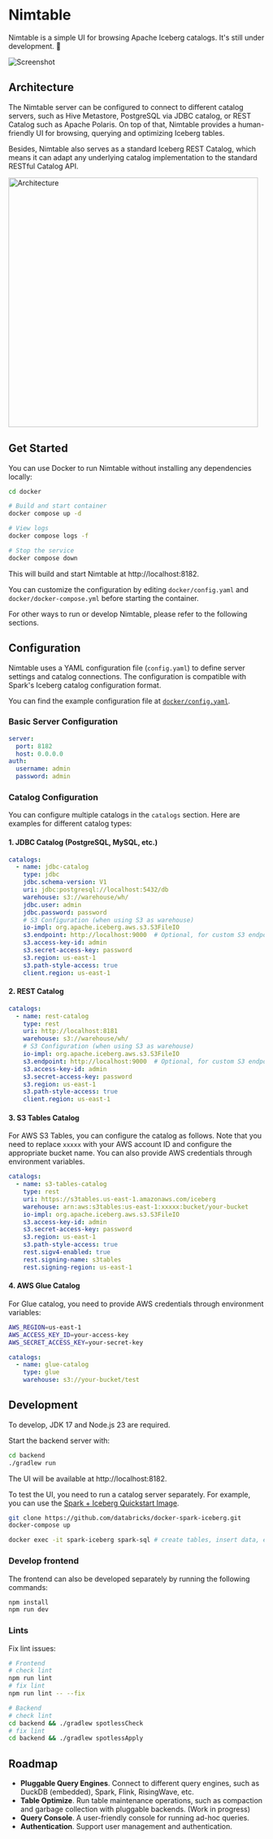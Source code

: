 Nimtable
===================

Nimtable is a simple UI for browsing Apache Iceberg catalogs. It's still under development. 🚧

![Screenshot](./docs/screenshot.png)

## Architecture

The Nimtable server can be configured to connect to different catalog servers, such as Hive Metastore, PostgreSQL via JDBC catalog, or REST Catalog such as Apache Polaris. On top of that, Nimtable provides a human-friendly UI for browsing, querying and optimizing Iceberg tables.

Besides, Nimtable also serves as a standard Iceberg REST Catalog, which means it can adapt any underlying catalog implementation to the standard RESTful Catalog API.

<img src="docs/nimtable-arch.drawio.png" alt="Architecture" width=491>


## Get Started

You can use Docker to run Nimtable without installing any dependencies locally:

```bash
cd docker

# Build and start container
docker compose up -d

# View logs
docker compose logs -f

# Stop the service
docker compose down
```

This will build and start Nimtable at http://localhost:8182.

You can customize the configuration by editing `docker/config.yaml` and `docker/docker-compose.yml` before starting the container.

For other ways to run or develop Nimtable, please refer to the following sections.

## Configuration

Nimtable uses a YAML configuration file (`config.yaml`) to define server settings and catalog connections. The configuration is compatible with Spark's Iceberg catalog configuration format.

You can find the example configuration file at [`docker/config.yaml`](docker/config.yaml).

### Basic Server Configuration

```yaml
server:
  port: 8182
  host: 0.0.0.0
auth:
  username: admin
  password: admin
```

### Catalog Configuration

You can configure multiple catalogs in the `catalogs` section. Here are examples for different catalog types:

#### 1. JDBC Catalog (PostgreSQL, MySQL, etc.)

```yaml
catalogs:
  - name: jdbc-catalog
    type: jdbc
    jdbc.schema-version: V1
    uri: jdbc:postgresql://localhost:5432/db
    warehouse: s3://warehouse/wh/
    jdbc.user: admin
    jdbc.password: password
    # S3 Configuration (when using S3 as warehouse)
    io-impl: org.apache.iceberg.aws.s3.S3FileIO
    s3.endpoint: http://localhost:9000  # Optional, for custom S3 endpoints
    s3.access-key-id: admin
    s3.secret-access-key: password
    s3.region: us-east-1
    s3.path-style-access: true
    client.region: us-east-1
```

#### 2. REST Catalog

```yaml
catalogs:
  - name: rest-catalog
    type: rest
    uri: http://localhost:8181
    warehouse: s3://warehouse/wh/
    # S3 Configuration (when using S3 as warehouse)
    io-impl: org.apache.iceberg.aws.s3.S3FileIO
    s3.endpoint: http://localhost:9000  # Optional, for custom S3 endpoints
    s3.access-key-id: admin
    s3.secret-access-key: password
    s3.region: us-east-1
    s3.path-style-access: true
    client.region: us-east-1
```

#### 3. S3 Tables Catalog

For AWS S3 Tables, you can configure the catalog as follows. Note that you need to replace `xxxxx` with your AWS account ID and configure the appropriate bucket name. You can also provide AWS credentials through environment variables.

```yaml
catalogs:
  - name: s3-tables-catalog
    type: rest
    uri: https://s3tables.us-east-1.amazonaws.com/iceberg
    warehouse: arn:aws:s3tables:us-east-1:xxxxx:bucket/your-bucket
    io-impl: org.apache.iceberg.aws.s3.S3FileIO
    s3.access-key-id: admin
    s3.secret-access-key: password
    s3.region: us-east-1
    s3.path-style-access: true
    rest.sigv4-enabled: true
    rest.signing-name: s3tables
    rest.signing-region: us-east-1
```

#### 4. AWS Glue Catalog

For Glue catalog, you need to provide AWS credentials through environment variables:
```bash
AWS_REGION=us-east-1
AWS_ACCESS_KEY_ID=your-access-key
AWS_SECRET_ACCESS_KEY=your-secret-key
```

```yaml
catalogs:
  - name: glue-catalog
    type: glue
    warehouse: s3://your-bucket/test
```

## Development

To develop, JDK 17 and Node.js 23 are required.

Start the backend server with:

```bash
cd backend
./gradlew run
```

The UI will be available at http://localhost:8182.

To test the UI, you need to run a catalog server separately. For example, you can use the [Spark + Iceberg Quickstart Image](https://github.com/databricks/docker-spark-iceberg/).

```bash
git clone https://github.com/databricks/docker-spark-iceberg.git
docker-compose up

docker exec -it spark-iceberg spark-sql # create tables, insert data, etc.
```

### Develop frontend

The frontend can also be developed separately by running the following commands:

```bash
npm install
npm run dev
```

### Lints

Fix lint issues:
```bash
# Frontend
# check lint
npm run lint
# fix lint
npm run lint -- --fix

# Backend
# check lint
cd backend && ./gradlew spotlessCheck
# fix lint
cd backend && ./gradlew spotlessApply
```

## Roadmap

- **Pluggable Query Engines**. Connect to different query engines, such as DuckDB (embedded), Spark, Flink, RisingWave, etc.
- **Table Optimize**. Run table maintenance operations, such as compaction and garbage collection with pluggable backends. (Work in progress)
- **Query Console**. A user-friendly console for running ad-hoc queries.
- **Authentication**. Support user management and authentication.